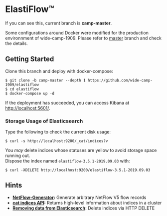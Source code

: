 # ElastiFlow&trade;
If you can see this, current branch is **camp-master**.

Some configurations around Docker were modified for the production environnment of wide-camp-1909.
Please refer to [master](https://github.com/wide-camp-1909/elastiflow/tree/master) branch and check the details.

## Getting Started
Clone this branch and deploy with docker-compose:

```
$ git clone -b camp-master --depth 1 https://github.com/wide-camp-1909/elastiflow
$ cd elastiflow
$ docker-compose up -d
```

If the deployment has succeeded, you can access Kibana at [http://localhost:5601/](http://localhost:5601).

### Storage Usage of Elasticsearch
Type the following to check the current disk usage:

```
$ curl -s http://localhost:9200/_cat/indices?v
```

You *may* delete indices whose statuses are yellow to avoid storage space running out.  
Dispose the index named `elastiflow-3.5.1-2019.09.03` with:
```
$ curl -XDELETE http://localhost:9200/elastiflow-3.5.1-2019.09.03
```

## Hints
- **[NetFlow-Generator](https://github.com/mshindo/NetFlow-Generator):** Generate arbitrary NetFlow V5 flow records
- **[cat indices API](https://www.elastic.co/guide/en/elasticsearch/reference/current/cat-indices.html):** Returns high-level information about indices in a cluster
- **[Removing data from Elasticsearch](https://stackoverflow.com/questions/22924300/removing-data-from-elasticsearch):** Delete indices via HTTP DELETE
